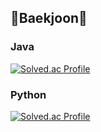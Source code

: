 ## 🌻Baekjoon🌻
### Java
[![Solved.ac Profile](http://mazassumnida.wtf/api/v2/generate_badge?boj=teetoos)](https://solved.ac/teetoos/)

### Python
[![Solved.ac Profile](http://mazassumnida.wtf/api/v2/generate_badge?boj=sieunp06)](https://solved.ac/sieunp06/)
